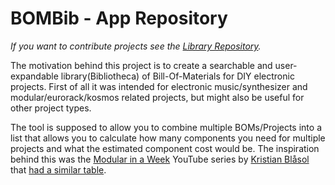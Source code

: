 BOMBib - App Repository
=======================

*If you want to contribute projects see the [Library Repository](https://github.com/BOMBib/library).*

The motivation behind this project is to create a searchable and user-expandable
library(Bibliotheca) of Bill-Of-Materials for DIY electronic projects.
First of all it was intended for electronic music/synthesizer and
modular/eurorack/kosmos related projects, but might also be useful for other
project types.

The tool is supposed to allow you to combine multiple BOMs/Projects into a list
that allows you to calculate how many components you need for multiple projects
and what the estimated component cost would be.
The inspiration behind this was the
[Modular in a Week](https://www.youtube.com/watch?v=5DKU1m5_b_8)
YouTube series by
[Kristian Blåsol](https://www.youtube.com/channel/UC9NeBnf-9pzDC3C86MeOJvA) that
[had a similar table](https://www.dropbox.com/s/fn9gbn0vo0fteab/MIAW%20Component%20list.xlsx?dl=0).
